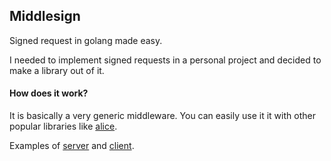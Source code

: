 ## Middlesign
Signed request in golang made easy.

I needed to implement signed requests in a personal project and decided to make a library out of it.

#### How does it work?
It is basically a very generic middleware. You can easily use it it with other popular libraries like [alice](https://github.com/justinas/alice).

Examples of [server](https://github.com/stefanoj3/middlesign/tree/master/example/server/main.go) and [client](https://github.com/stefanoj3/middlesign/tree/master/example/client/main.go).


